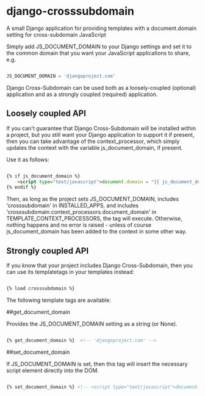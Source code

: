 django-crosssubdomain
=====================

A small Django application for providing templates with a document.domain
setting for cross-subdomain JavaScript

Simply add JS_DOCUMENT_DOMAIN to your Django settings and set it to the common
domain that you want your JavaScript applications to share, e.g.

```python

JS_DOCUMENT_DOMAIN = 'djangoproject.com'

```

Django Cross-Subdomain can be used both as a loosely-coupled (optional)
application and as a strongly coupled (required) application.


Loosely coupled API
-------------------

If you can't guarantee that Django Cross-Subdomain will be installed within a
project, but you still want your Django application to support it if present,
then you can take advantage of the context_processor, which simply updates
the context with the variable js_document_domain, if present.

Use it as follows:

```html

{% if js_document_domain %}
    <script type="text/javascript">document.domain = "{{ js_document_domain }}";</script>
{% endif %}

```

Then, as long as the project sets JS_DOCUMENT_DOMAIN, includes 'crosssubdomain'
in INSTALLED_APPS, and includes 'crosssubdomain.context_processors.document_domain'
in TEMPLATE_CONTEXT_PROCESSORS, the tag will execute. Otherwise, nothing happens
and no error is raised - unless of course js_document_domain has been added to
the context in some other way.


Strongly coupled API
--------------------

If you know that your project includes Django Cross-Subdomain, then you can
use its templatetags in your templates instead:

```html

{% load crosssubdomain %}

```

The following template tags are available:

##get_document_domain

Provides the JS_DOCUMENT_DOMAIN setting as a string (or None).

```html

{% get_document_domain %}  <!-- 'djangoproject.com' -->

```


##set_document_domain

If JS_DOCUMENT_DOMAIN is set, then this tag will insert the necessary script
element directly into the DOM.

```html

{% set_document_domain %} <!-- <script type="text/javascript">document.domain="djangoproject.com";</script> -->

```
